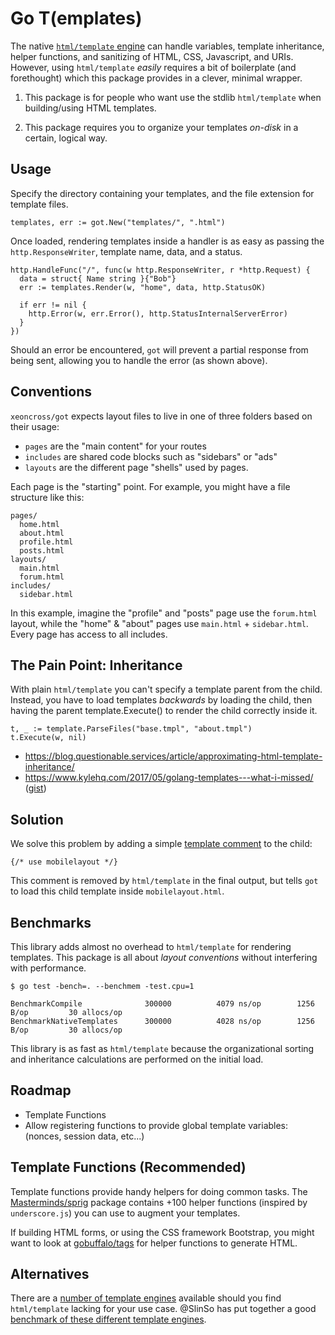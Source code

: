# Go T(emplates)

The native [`html/template` engine](https://golang.org/pkg/html/template/) can handle variables, template inheritance, helper functions, and sanitizing of HTML, CSS, Javascript, and URIs. However, using `html/template` _easily_ requires a bit of boilerplate (and forethought) which this package provides in a clever, minimal wrapper.

1) This package is for people who want use the stdlib `html/template` when building/using HTML templates.

2) This package requires you to organize your templates _on-disk_ in a certain, logical way.


## Usage

Specify the directory containing your templates, and the file extension for template files.

    templates, err := got.New("templates/", ".html")

Once loaded, rendering templates inside a handler is as easy as passing the `http.ResponseWriter`, template name, data, and a status.

    http.HandleFunc("/", func(w http.ResponseWriter, r *http.Request) {
      data = struct{ Name string }{"Bob"}
      err := templates.Render(w, "home", data, http.StatusOK)

      if err != nil {
        http.Error(w, err.Error(), http.StatusInternalServerError)
      }
    })

Should an error be encountered, `got` will prevent a partial response from being sent, allowing you to handle the error (as shown above).


## Conventions

`xeoncross/got` expects layout files to live in one of three folders based on their usage:

- `pages` are the "main content" for your routes
- `includes` are shared code blocks such as "sidebars" or "ads"
- `layouts` are the different page "shells" used by pages.

Each page is the "starting" point. For example, you might have a file structure like this:

    pages/
      home.html
      about.html
      profile.html
      posts.html
    layouts/
      main.html
      forum.html
    includes/
      sidebar.html

In this example, imagine the "profile" and "posts" page use the `forum.html` layout, while the "home" & "about" pages use `main.html` + `sidebar.html`. Every page has access to all includes.


## The Pain Point: Inheritance

With plain `html/template` you can't specify a template parent from the child. Instead, you have to load templates _backwards_ by loading the child, then having the parent template.Execute() to render the child correctly inside it.

    t, _ := template.ParseFiles("base.tmpl", "about.tmpl")
    t.Execute(w, nil)

- https://blog.questionable.services/article/approximating-html-template-inheritance/
- https://www.kylehq.com/2017/05/golang-templates---what-i-missed/ ([gist](https://gitlab.com/snippets/1662623))


## Solution

We solve this problem by adding a simple [template comment](https://golang.org/pkg/text/template/#hdr-Actions) to the child:

    {/* use mobilelayout */}

This comment is removed by `html/template` in the final output, but tells `got` to load this child template inside `mobilelayout.html`.


## Benchmarks

This library adds almost no overhead to `html/template` for rendering templates. This package is all about *layout conventions* without interfering with performance.

    $ go test -bench=. --benchmem -test.cpu=1

    BenchmarkCompile         	  300000	      4079 ns/op	    1256 B/op	      30 allocs/op
    BenchmarkNativeTemplates 	  300000	      4028 ns/op	    1256 B/op	      30 allocs/op

This library is as fast as `html/template` because the organizational sorting and inheritance calculations are performed on the initial load.

## Roadmap

- Template Functions
- Allow registering functions to provide global template variables: (nonces, session data, etc...)


## Template Functions (Recommended)

Template functions provide handy helpers for doing common tasks. The [Masterminds/sprig](https://github.com/Masterminds/sprig) package contains +100 helper functions (inspired by `underscore.js`) you can use to augment your templates.

If building HTML forms, or using the CSS framework Bootstrap, you might want to look at [gobuffalo/tags](https://github.com/gobuffalo/tags) for helper functions to generate HTML.


## Alternatives

There are a [number of template engines](https://awesome-go.com/#template-engines) available should you find `html/template` lacking for your use case. @SlinSo has put together a good [benchmark of these different template engines](https://github.com/SlinSo/goTemplateBenchmark).
